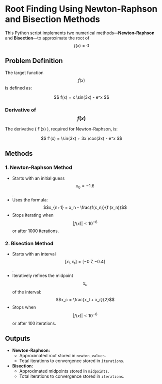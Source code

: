 # Root Finding Using Newton-Raphson and Bisection Methods

This Python script implements two numerical methods—**Newton-Raphson** and **Bisection**—to approximate the root of $$f(x)=0$$

## Problem Definition
The target function $$f(x)$$ is defined as:
<p align="center">
  $$ f(x) = x \sin(3x) - e^x $$
</p>

### Derivative of $$f(x)$$
The derivative \( f'(x) \), required for Newton-Raphson, is:
<p align="center">
  $$ f'(x) = \sin(3x) + 3x \cos(3x) - e^x $$
</p>

## Methods

### 1. Newton-Raphson Method
- Starts with an initial guess $$x_0 = -1.6$$.
- Uses the formula: $$x_{n+1} = x_n - \frac{f(x_n)}{f'(x_n)}$$
- Stops iterating when $$|f(x)| < 10^{-6}$$ or after 1000 iterations.

### 2. Bisection Method
- Starts with an interval $$[x_l, x_r] = [-0.7, -0.4]$$.
- Iteratively refines the midpoint $$x_c$$ of the interval:
  $$x_c = \frac{x_l + x_r}{2}$$
- Stops when $$|f(x)| < 10^{-6}$$ or after 100 iterations.

## Outputs
- **Newton-Raphson:** 
  - Approximated root stored in `newton_values`.
  - Total iterations to convergence stored in `iterations`.
- **Bisection:** 
  - Approximated midpoints stored in `midpoints`.
  - Total iterations to convergence stored in `iterations`.
